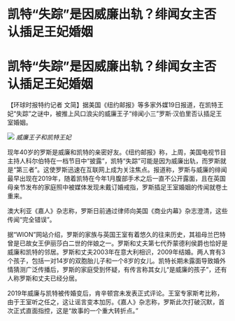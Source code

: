 # 凯特“失踪”是因威廉出轨？绯闻女主否认插足王妃婚姻

# 凯特“失踪”是因威廉出轨？绯闻女主否认插足王妃婚姻

【环球时报特约记者
文简】据美国《纽约邮报》等多家外媒19日报道，在凯特王妃“失踪”之谜中，被推上风口浪尖的威廉王子“绯闻小三”罗斯·汉伯里否认插足王室婚姻。

![](https://inews.gtimg.com/om_bt/O6ogbDQROMYv7l5uzeVCIGtf8zrOWC4IE0d32QyC18UpcAA/1000)
_威廉王子和凯特王妃_

现年40岁的罗斯是威廉和凯特的亲密好友。《纽约邮报》称，上周，美国电视节目主持人科尔伯特在一档节目中“披露”，凯特“失踪”可能是因为威廉出轨，而罗斯就是“第三者”。这使罗斯迅速在互联网上成为关注焦点。报道称，罗斯与威廉的绯闻最早出现在2019年，随着凯特在今年1月腹部手术之后一直不公开露面，且在英国母亲节发布的家庭照中被媒体发现未戴订婚戒指，罗斯插足王室婚姻的传闻就卷土重来。

澳大利亚《嘉人》杂志称，罗斯日前通过律师向美国《商业内幕》杂志澄清，这些传闻“完全错误”。

据“WION”网站介绍，罗斯的家族与英国王室有着悠久的往来历史，其祖母兰巴特曾是已故女王伊丽莎白二世的伴娘之一。罗斯和丈夫第七代乔蒙德利侯爵也恰好是威廉和凯特的邻居。罗斯和丈夫2003年在意大利相识，2009年结婚。两人育有3个孩子，包括一对14岁的双胞胎儿子和一个8岁的女儿。凯特长期未露面导致婚外情猜测广泛传播后，罗斯的家庭受到怀疑，有传言称其女儿“是威廉的孩子”，还有人称罗斯和丈夫已经分居。

2019年威廉与凯特被传婚变后，肯辛顿宫未发表正式评论。王室专家斯考比称，由于王室听之任之，这让谣言变本加厉。《嘉人》杂志称，罗斯此次打破沉默，首次正式直面指控，这是“故事的一个重大转折点。”

